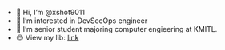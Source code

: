 - 👋 Hi, I’m @xshot9011
- 👀 I’m interested in DevSecOps engineer
- 🤗 I’m senior student majoring computer engieering at KMITL.
- 😎 View my lib: [link](https://pond-cobweb-b37.notion.site/975674c4a18d4577b7bbd7b80a81055c?v=d3f52ce44cff4db495baa5ff80237002)
<!---
xshot9011/xshot9011 is a ✨ special ✨ repository because its `README.md` (this file) appears on your GitHub profile.
You can click the Preview link to take a look at your changes.
--->
